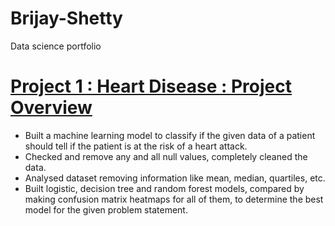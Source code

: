 # Brijay-Shetty
Data science portfolio

# [Project 1 : Heart Disease : Project Overview](https://brijayshetty.github.io/Brijay-Shetty/)

- Built a machine learning model to classify if the given data of a patient should tell if the patient is at the risk of a heart attack. 
- Checked and remove any and all null values, completely cleaned the data.
- Analysed dataset removing information like mean, median, quartiles, etc.
- Built logistic, decision tree and random forest models, compared by making confusion matrix heatmaps for all of them, to determine the best model for the given problem statement. 
